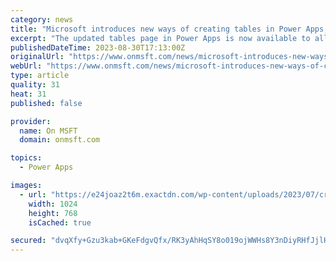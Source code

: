 ```yaml
---
category: news
title: "Microsoft introduces new ways of creating tables in Power Apps, powered by Copilot"
excerpt: "The updated tables page in Power Apps is now available to all makers, thanks to Microsoft. The new feature incorporates recent innovations made to the home"
publishedDateTime: 2023-08-30T17:13:00Z
originalUrl: "https://www.onmsft.com/news/microsoft-introduces-new-ways-of-creating-tables-in-power-apps-powered-by-copilot/"
webUrl: "https://www.onmsft.com/news/microsoft-introduces-new-ways-of-creating-tables-in-power-apps-powered-by-copilot/"
type: article
quality: 31
heat: 31
published: false

provider:
  name: On MSFT
  domain: onmsft.com

topics:
  - Power Apps

images:
  - url: "https://e24joaz2t6m.exactdn.com/wp-content/uploads/2023/07/cropped-1.jpg"
    width: 1024
    height: 768
    isCached: true

secured: "dvqXfy+Gzu3kab+GKeFdgvQfx/RK3yAhHqSY8o019ojWWHs8Y3nDiyRHfJjlHSkL08Sur45/DD0fkOlsMdwhY+9bupbRYR+/5sIsVEf2UeZu0gzsUAH9ANl03wotshflpquSQiXti+uhINX7wHUiqpg4wA5flImw6MDxfaI8n3lEMmCfZALWKz6ZD22JJtYAbt7H7bgrvRwsHYMKO7zTu6vPIZMNVjNcficFxk3P5BT0tdXfSc90VtyuHqZAgKc0wrrrRRoNCqmVNeaT+0m0gGXBSJKrIzZyGRNg85IsOZpUh3TEoPfQWXL7V+1wf94tPbnef/4ZxdWd+LPFyx3DsTi1SSYsGwzQcJHPNHMWGrI=;RJizPhs5CkBORV6L5oicNg=="
---
```


